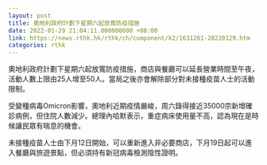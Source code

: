 ```yaml
---
layout: post
title: 奧地利政府計劃下星期六起放寬防疫措施
date: 2022-01-29 21:04:11.000000000 +08:00
link: https://news.rthk.hk/rthk/ch/component/k2/1631261-20220129.htm
categories: rthk
---
```


奧地利政府計劃下星期六起放寬防疫措施，商店與餐廳可以延長營業時間至午夜，活動人數上限由25人增至50人。當局之後亦會解除部分對未接種疫苗人士的活動限制。

受變種病毒Omicron影響，奧地利近期疫情嚴峻，周六錄得接近35000宗新增確診病例，但住院人數減少。總理內哈默表示，重症病床使用量不高，認為現在是時候讓民眾有喘息的機會。

未接種疫苗人士由下月12日開始，可以重新進入非必要商店，下月19日起可以進入餐廳與旅遊景點，但必須持有新冠病毒檢測陰性證明。
